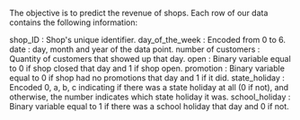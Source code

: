 The objective is to predict the revenue of shops. Each row of our data contains the following information:

shop_ID : Shop's unique identifier.
day_of_the_week : Encoded from 0 to 6.
date : day, month and year of the data point.
number of customers : Quantity of customers that showed up that day.
open : Binary variable equal to 0 if shop closed that day and 1 if shop open.
promotion : Binary variable equal to 0 if shop had no promotions that day and 1 if it did.
state_holiday : Encoded 0, a, b, c indicating if there was a state holiday at all (0 if not), and otherwise, the number indicates which state holiday it was.
school_holiday : Binary variable equal to 1 if there was a school holiday that day and 0 if not.
